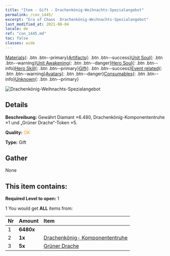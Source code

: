 ```yaml
---
title: "Item - Gift - Drachenkönig-Weihnachts-Spezialangebot"
permalink: /con_1445/
excerpt: "Era of Chaos  Drachenkönig-Weihnachts-Spezialangebot"
last_modified_at: 2021-08-04
locale: de
ref: "con_1445.md"
toc: false
classes: wide
---
```

 [Materials](/ItemsDE/){: .btn .btn--primary}[Artifacts](/ItemsDE/Artifacts/){: .btn .btn--success}[Unit Soul](/ItemsDE/UnitSoul/){: .btn .btn--warning}[Unit Awakening](/ItemsDE/UnitAwakening/){: .btn .btn--danger}[Hero Soul](/ItemsDE/HeroSoul/){: .btn .btn--info}[Hero Skill](/ItemsDE/HeroSkill/){: .btn .btn--primary}[Gift](/ItemsDE/Gift/){: .btn .btn--success}[Event related](/ItemsDE/Events/){: .btn .btn--warning}[Avatars](/ItemsDE/Avatars/){: .btn .btn--danger}[Consumables](/ItemsDE/Consumables/){: .btn .btn--info}[Unknown](/ItemsDE/Unknown/){: .btn .btn--primary}

 ![Drachenkönig-Weihnachts-Spezialangebot](/images/t/i_907059.png)

## Details
 **Beschreibung:** Gewährt Diamant ×6.480, Drachenkönig-Komponententruhe ×1 und „Grüner Drache“-Token ×5.

 **Quality:** <span style="color: #FF8C00">OK</span>

 **Type:** Gift

## Gather

  None

## This item contains:

 **Required Level to open:** 1

 1 You would get **ALL** items  from:

  | Nr | Amount |     Item    |
  |:---|:-------|:------------|
  | 1 |  **6480x** | <i class="fas fa-gem"/> |  | 
  | 2 |  **1x** | [Drachenkönig- Komponententruhe](/ItemsDE/con_1348/) |  | 
  | 3 |  **5x** | [Grüner Drache](/ItemsDE/unt_205/) |  | 
